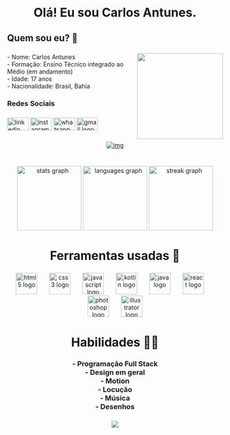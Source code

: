 <h1 align="center">Olá! Eu sou Carlos Antunes.</h1>

###

<h2 align="left">Quem sou eu? 🤔</h2>

###

<img align="right" height="200" src="https://avatars.githubusercontent.com/u/131898555?v=4"  />

###

<p align="left">- Nome: Carlos Antunes<br>- Formação: Ensino Técnico integrado ao Médio (em andamento)<br>- Idade: 17 anos<br>- Nacionalidade: Brasil, Bahia</p>

###

<h3 align="left">Redes Sociais</h3>

###

<div align="left">
  <img src="https://raw.githubusercontent.com/maurodesouza/profile-readme-generator/master/src/assets/icons/social/linkedin/default.svg" width="50" height="30" alt="linkedin logo"  />
  <img src="https://raw.githubusercontent.com/maurodesouza/profile-readme-generator/master/src/assets/icons/social/instagram/default.svg" width="50" height="30" alt="instagram logo"  />
  <img src="https://raw.githubusercontent.com/maurodesouza/profile-readme-generator/master/src/assets/icons/social/whatsapp/default.svg" width="50" height="30" alt="whatsapp logo"  />
  <img src="https://raw.githubusercontent.com/maurodesouza/profile-readme-generator/master/src/assets/icons/social/gmail/default.svg" width="50" height="30" alt="gmail logo"  />
</div>

###

<div align="center">
  <a href="https://open.spotify.com/user/31735cp4zttfpt6wqwopxbxpe3me">
    <img alt="img" src="https://spotify-recently-played-readme.vercel.app/api?user=31735cp4zttfpt6wqwopxbxpe3me">
  </a>
</div>

###

<br clear="both">

<div align="center">
  <img src="https://github-readme-stats.vercel.app/api?username=carlusnz-dev&hide_title=false&hide_rank=false&show_icons=true&include_all_commits=true&count_private=false&disable_animations=false&theme=dark&locale=pt-br&hide_border=false&order=1" height="150" alt="stats graph"  />
  <img src="https://github-readme-stats.vercel.app/api/top-langs?username=carlusnz-dev&locale=pt-br&hide_title=false&layout=compact&card_width=320&langs_count=3&theme=dark&hide_border=true&order=2" height="150" alt="languages graph"  />
  <img src="https://streak-stats.demolab.com?user=carlusnz-dev&locale=pt-br&mode=weekly&theme=dark&hide_border=false&border_radius=5&order=3" height="150" alt="streak graph"  />
</div>

###

<h1 align="center">Ferramentas usadas 🔧</h1>

###

<div align="center">
  <img src="https://cdn.jsdelivr.net/gh/devicons/devicon/icons/html5/html5-original.svg" height="50" alt="html5 logo"  />
  <img width="20" />
  <img src="https://cdn.jsdelivr.net/gh/devicons/devicon/icons/css3/css3-original.svg" height="50" alt="css3 logo"  />
  <img width="20" />
  <img src="https://cdn.jsdelivr.net/gh/devicons/devicon/icons/javascript/javascript-original.svg" height="50" alt="javascript logo"  />
  <img width="20" />
  <img src="https://cdn.jsdelivr.net/gh/devicons/devicon/icons/kotlin/kotlin-original.svg" height="50" alt="kotlin logo"  />
  <img width="20" />
  <img src="https://cdn.jsdelivr.net/gh/devicons/devicon/icons/java/java-original.svg" height="50" alt="java logo"  />
  <img width="20" />
  <img src="https://cdn.jsdelivr.net/gh/devicons/devicon/icons/react/react-original.svg" height="50" alt="react logo"  />
  <img width="20" />
  <img src="https://cdn.jsdelivr.net/gh/devicons/devicon/icons/photoshop/photoshop-plain.svg" height="50" alt="photoshop logo"  />
  <img width="20" />
  <img src="https://cdn.jsdelivr.net/gh/devicons/devicon/icons/illustrator/illustrator-plain.svg" height="50" alt="illustrator logo"  />
</div>

###

<h1 align="center">Habilidades 👨‍🎓</h1>

###

<h3 align="center">- Programação Full Stack<br>- Design em geral<br>- Motion<br>- Locução<br>- Música<br>- Desenhos</h3>

###

<div align="center">
  <img src="https://profile-counter.glitch.me/carlusnz-dev/count.svg?"  />
</div>

###

